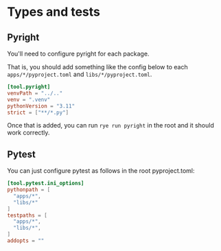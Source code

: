 # Types and tests
## Pyright
You'll need to configure pyright for each package.

That is, you should add something like the config below to each `apps/*/pyproject.toml` and `libs/*/pyproject.toml`.

```toml
[tool.pyright]
venvPath = "../.."
venv = ".venv"
pythonVersion = "3.11"
strict = ["**/*.py"]
```

Once that is added, you can run `rye run pyright` in the root and it should work correctly.

## Pytest
You can just configure pytest as follows in the root pyproject.toml:
```toml
[tool.pytest.ini_options]
pythonpath = [
  "apps/*",
  "libs/*"
]
testpaths = [
  "apps/*",
  "libs/*",
]
addopts = ""
```

